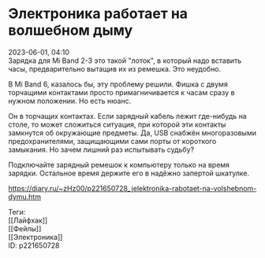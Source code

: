 Электроника работает на волшебном дыму
=======================================

   
 2023-06-01, 04:10   
   Зарядка для Mi Band 2-3 это такой "лоток", в который надо вставить часы, предварительно вытащив их из ремешка. Это неудобно.   
   
 В Mi Band 6, казалось бы, эту проблему решили. Фишка с двумя торчащими контактами просто примагничивается к часам сразу в нужном положении. Но есть нюанс.   
   
 Он в торчащих контактах. Если зарядный кабель лежит где-нибудь на столе, то может сложиться ситуация, при которой эти контакты замкнутся об окружающие предметы. Да, USB снабжён многоразовыми предохранителями, защищающими сами порты от короткого замыкания. Но зачем лишний раз испытывать судьбу?   
   
 Подключайте зарядный ремешок к компьютеру только на время зарядки. Остальное время держите его в надёжно запертой шкатулке.   
     
 <https://diary.ru/~zHz00/p221650728_jelektronika-rabotaet-na-volshebnom-dymu.htm>   
   
 Теги:   
 [[Лайфхак]]   
 [[Фейлы]]   
 [[Электроника]]   
 ID: p221650728